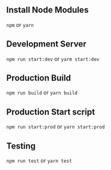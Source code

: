 ## Install Node Modules

`npm` or `yarn`

## Development Server

`npm run start:dev` or `yarm start:dev`

## Production Build

`npm run build` or `yarn build`

## Production Start script

`npm run start:prod` or `yarn start:prod`

## Testing 
`npm run test` or `yarn test`
